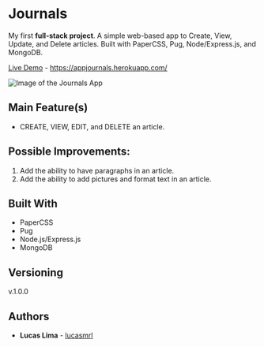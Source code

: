 # Journals

My first **full-stack project**. A simple web-based app to Create, View, Update, and Delete articles. Built with PaperCSS, Pug, Node/Express.js, and MongoDB.

[Live Demo](https://appjournals.herokuapp.com/) - https://appjournals.herokuapp.com/

![Image of the Journals App](https://github.com/lucasmrl/journals/blob/master/journals_screen.png?raw=true)

## Main Feature(s)

* CREATE, VIEW, EDIT, and DELETE an article.

## Possible Improvements:

1. Add the ability to have paragraphs in an article.
2. Add the ability to add pictures and format text in an article.

## Built With

* PaperCSS
* Pug
* Node.js/Express.js
* MongoDB

## Versioning

v.1.0.0

## Authors

* **Lucas Lima** - [lucasmrl](https://github.com/lucasmrl)
